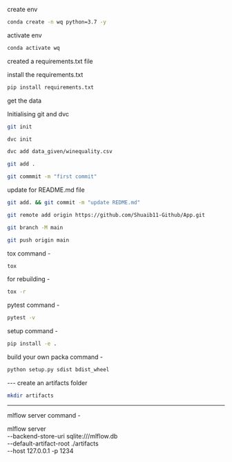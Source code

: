 create env

```bash
conda create -n wq python=3.7 -y
```

activate env
```bash
conda activate wq 
```

created a requirements.txt file 

install the requirements.txt
```bash
pip install requirements.txt
```
get the data

Initialising git and dvc
```bash
git init
```
```bash
dvc init
```
```bash
dvc add data_given/winequality.csv
```
```bash
git add .
```

```bash
git commmit -m "first commit"
```
update for README.md file
```bash
git add. && git commit -m "update REDME.md"
```
```bash
git remote add origin https://github.com/Shuaib11-Github/App.git
```

```bash
git branch -M main
```
```bash
git push origin main 
```

tox command -
```bash
tox
```
for rebuilding -
```bash
tox -r
```
pytest command -
```bash
pytest -v
```
setup command -
```bash
pip install -e .
```
build your own packa command -
```bash
python setup.py sdist bdist_wheel
```

--- create an artifacts folder
```bash
mkdir artifacts
```

---
mlflow server command -

mlflow server \
    --backend-store-uri sqlite:///mlflow.db \
    --default-artifact-root ./artifacts \
    --host 127.0.0.1 -p 1234
